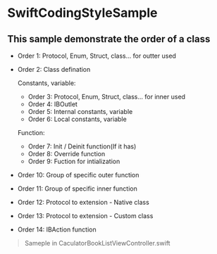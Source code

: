 # SwiftCodingStyleSample 

## This sample demonstrate the order of a class  

* Order 1: Protocol, Enum, Struct, class... for outter used
* Order 2: Class defination

  Constants, variable:
    * Order 3: Protocol, Enum, Struct, class... for inner used
    * Order 4: IBOutlet
    * Order 5: Internal constants, variable
    * Order 6: Local constants, variable

  Function:
    * Order 7: Init / Deinit function(If it has)
    * Order 8: Override function
    * Order 9: Fuction for intialization

* Order 10: Group of specific outer function
* Order 11: Group of specific inner function
* Order 12: Protocol to extension - Native class
* Order 13: Protocol to extension - Custom class
* Order 14: IBAction function


> Sameple in CaculatorBookListViewController.swift
